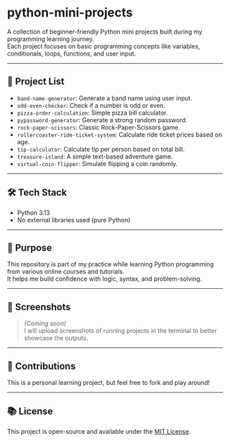 # python-mini-projects

A collection of beginner-friendly Python mini projects built during my programming learning journey.  
Each project focuses on basic programming concepts like variables, conditionals, loops, functions, and user input.

---

## 📁 Project List

- `band-name-generator`: Generate a band name using user input.
- `odd-even-checker`: Check if a number is odd or even.
- `pizza-order-calculation`: Simple pizza bill calculator.
- `pypassword-generator`: Generate a strong random password.
- `rock-paper-scissors`: Classic Rock-Paper-Scissors game.
- `rollercoaster-ride-ticket-system`: Calculate ride ticket prices based on age.
- `tip-calculator`: Calculate tip per person based on total bill.
- `treasure-island`: A simple text-based adventure game.
- `virtual-coin-flipper`: Simulate flipping a coin randomly.

---

## 🛠 Tech Stack

- Python 3.13
- No external libraries used (pure Python)

---

## 🎯 Purpose

This repository is part of my practice while learning Python programming from various online courses and tutorials.  
It helps me build confidence with logic, syntax, and problem-solving.

---

## 📸 Screenshots

> _(Coming soon)_  
> I will upload screenshots of running projects in the terminal to better showcase the outputs.

---

## 🤝 Contributions

This is a personal learning project, but feel free to fork and play around!

---

## 📚 License

This project is open-source and available under the [MIT License](LICENSE).
